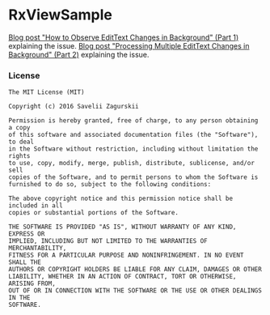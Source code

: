 RxViewSample
========
   
[Blog post "How to Observe EditText Changes in Background" (Part 1)](http://szagurskii.com/blog/how-to-observe-edittext-changes-in-background/) explaining the issue.
[Blog post "Processing Multiple EditText Changes in Background" (Part 2)](http://szagurskii.com/blog/processing-multiple-edittext-changes-in-background/) explaining the issue.

### License

    The MIT License (MIT)

    Copyright (c) 2016 Savelii Zagurskii

    Permission is hereby granted, free of charge, to any person obtaining a copy
    of this software and associated documentation files (the "Software"), to deal
    in the Software without restriction, including without limitation the rights
    to use, copy, modify, merge, publish, distribute, sublicense, and/or sell
    copies of the Software, and to permit persons to whom the Software is
    furnished to do so, subject to the following conditions:

    The above copyright notice and this permission notice shall be included in all
    copies or substantial portions of the Software.

    THE SOFTWARE IS PROVIDED "AS IS", WITHOUT WARRANTY OF ANY KIND, EXPRESS OR
    IMPLIED, INCLUDING BUT NOT LIMITED TO THE WARRANTIES OF MERCHANTABILITY,
    FITNESS FOR A PARTICULAR PURPOSE AND NONINFRINGEMENT. IN NO EVENT SHALL THE
    AUTHORS OR COPYRIGHT HOLDERS BE LIABLE FOR ANY CLAIM, DAMAGES OR OTHER
    LIABILITY, WHETHER IN AN ACTION OF CONTRACT, TORT OR OTHERWISE, ARISING FROM,
    OUT OF OR IN CONNECTION WITH THE SOFTWARE OR THE USE OR OTHER DEALINGS IN THE
    SOFTWARE.
